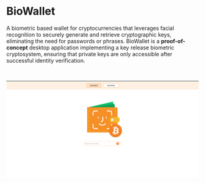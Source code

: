 # BioWallet
A biometric based wallet for cryptocurrencies that leverages facial recognition to securely generate and retrieve cryptographic keys, eliminating the need for passwords or phrases. 
BioWallet is a **proof-of-concept** desktop application implementing a key release biometric cryptosystem, ensuring that private keys are only accessible after successful identity verification.

&nbsp;

![alt text](https://github.com/PasqualeCelani/BioWallet/blob/main/doc/assets/homepage.png?raw=true)
